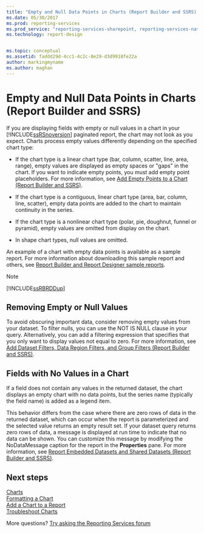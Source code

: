 ```yaml
---
title: "Empty and Null Data Points in Charts (Report Builder and SSRS) | Microsoft Docs"
ms.date: 05/30/2017
ms.prod: reporting-services
ms.prod_service: "reporting-services-sharepoint, reporting-services-native"
ms.technology: report-design


ms.topic: conceptual
ms.assetid: faddd29d-4cc1-4c2c-8e29-d3d9918fe22a
author: markingmyname
ms.author: maghan
---
```


# Empty and Null Data Points in Charts (Report Builder and SSRS)

  If you are displaying fields with empty or null values in a chart in your [!INCLUDE[ssRSnoversion](../../includes/ssrsnoversion-md.md)] paginated report, the chart may not look as you expect. Charts process empty values differently depending on the specified chart type:  
  
-   If the chart type is a linear chart type (bar, column, scatter, line, area, range), empty values are displayed as empty spaces or "gaps" in the chart. If you want to indicate empty points, you must add empty point placeholders. For more information, see [Add Empty Points to a Chart &#40;Report Builder and SSRS&#41;](../../reporting-services/report-design/add-empty-points-to-a-chart-report-builder-and-ssrs.md).  
  
-   If the chart type is a contiguous, linear chart type (area, bar, column, line, scatter), empty data points are added to the chart to maintain continuity in the series.  
  
-   If the chart type is a nonlinear chart type (polar, pie, doughnut, funnel or pyramid), empty values are omitted from display on the chart.  
  
-   In shape chart types, null values are omitted.  
  
 An example of a chart with empty data points is available as a sample report. For more information about downloading this sample report and others, see [Report Builder and Report Designer sample reports](https://go.microsoft.com/fwlink/?LinkId=198283).  
  
> [!NOTE]  
>  [!INCLUDE[ssRBRDDup](../../includes/ssrbrddup-md.md)]  
  
## Removing Empty or Null Values  
 To avoid obscuring important data, consider removing empty values from your dataset. To filter nulls, you can use the NOT IS NULL clause in your query. Alternatively, you can add a filtering expression that specifies that you only want to display values not equal to zero. For more information, see [Add Dataset Filters, Data Region Filters, and Group Filters &#40;Report Builder and SSRS&#41;](../../reporting-services/report-design/add-dataset-filters-data-region-filters-and-group-filters.md).  
  
## Fields with No Values in a Chart  
 If a field does not contain any values in the returned dataset, the chart displays an empty chart with no data points, but the series name (typically the field name) is added as a legend item.  
  
 This behavior differs from the case where there are zero rows of data in the returned dataset, which can occur when the report is parameterized and the selected value returns an empty result set. If your dataset query returns zero rows of data, a message is displayed at run time to indicate that no data can be shown. You can customize this message by modifying the NoDataMessage caption for the report in the **Properties** pane. For more information, see [Report Embedded Datasets and Shared Datasets &#40;Report Builder and SSRS&#41;](../../reporting-services/report-data/report-embedded-datasets-and-shared-datasets-report-builder-and-ssrs.md).  

## Next steps

[Charts](../../reporting-services/report-design/charts-report-builder-and-ssrs.md)   
[Formatting a Chart](../../reporting-services/report-design/formatting-a-chart-report-builder-and-ssrs.md)   
[Add a Chart to a Report](../../reporting-services/report-design/add-a-chart-to-a-report-report-builder-and-ssrs.md)   
[Troubleshoot Charts](../../reporting-services/report-design/troubleshoot-charts-report-builder-and-ssrs.md)  

More questions? [Try asking the Reporting Services forum](https://go.microsoft.com/fwlink/?LinkId=620231)
